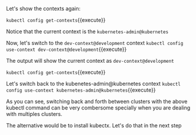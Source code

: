 Let's show the contexts again:

`kubectl config get-contexts`{{execute}}

Notice that the current context is the `kubernetes-admin@kubernetes`

Now, let's switch to the `dev-context@development` context
`kubectl config use-context dev-context@development`{{execute}}

The output will show the current context as `dev-context@development`

`kubectl config get-contexts`{{execute}}

Let's switch back to the kubenetes-admin@kubernetes context
`kubectl config use-context kubernetes-admin@kubernetes`{{execute}}

As you can see, switching back and forth between clusters with the above kubectl command can be very combersome specially when you are dealing with multiples clusters.

The alternative would be to install kubectx. Let's do that in the next step